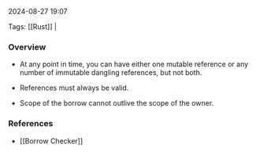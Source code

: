 
2024-08-27 19:07

Tags: [[Rust]] | 

### Overview

- At any point in time, you can have either one mutable reference or any number of immutable dangling references, but not both.

- References must always be valid.

- Scope of the borrow cannot outlive the scope of the owner.


### References
- [[Borrow Checker]]

